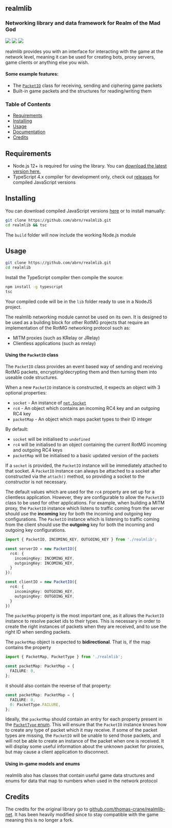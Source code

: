 ## realmlib 
### Networking library and data framework for Realm of the Mad God  

![](https://img.shields.io/badge/Node.js-43853D?style=flat-square&logo=node.js&logoColor=white&logoWidth=18)
![](https://img.shields.io/badge/TypeScript-007ACC?style=flat-square&logo=typescript&logoColor=white&logoWidth=18)
![](https://img.shields.io/badge/game%20version-2.0.2.0.0-007ACC?style=flat-square&logoWidth=15&logo=applearcade)  
 
  
realmlib provides you with an interface for interacting with the game at the network level, meaning it can be used for creating bots, proxy servers, game clients or anything else you wish. 

#### Some example features:
* The [`PacketIO`](https://github.com/abrn/realmlib/blob/master/src/packetio.ts#L48) class for receiving, sending and ciphering game packets
* Built-in game packets and the structures for reading/writing them


### Table of Contents

+ [Requirements](#requirements)
+ [Installing](#installing)
+ [Usage](#usage)
+ [Documentation](#documentation)
+ [Credits](#credits)

## Requirements  

* Node.js 12+ is required for using the library. You can [download the latest version here.](https://nodejs.org/en/download/)
* TypeScript 4.x compiler for development only, check out [releases](https://github.com/abrn/realmlib/releases) for compiled JavaScript versions  

## Installing  

 You can download compiled JavaScript versions [here](https://github.com/abrn/realmlib/releases) or to install manually:  
 ```bash
git clone https://github.com/abrn/realmlib.git
cd realmlib && tsc
 ```
The `build` folder will now include the working Node.js module

## Usage

```bash
git clone https://github.com/abrn/realmlib.git
cd realmlib
```

Install the TypeScript compiler then compile the source:

```bash
npm install -g typescript
tsc
```

Your compiled code will be in the `lib` folder ready to use in a NodeJS project.


The realmlib networking module cannot be used on its own. It is designed to be used as a building block for other RotMG projects that require an implementation of the RotMG networking protocol such as:

+ MITM proxies (such as KRelay or JRelay)
+ Clientless applications (such as nrelay)

#### Using the `PacketIO` class

The `PacketIO` class provides an event based way of sending and receiving RotMG packets, encrypting/decrypting them and then turning them into useable code structures.

When a new `PacketIO` instance is constructed, it expects an object with 3 optional properties:

+ `socket` - An instance of [`net.Socket`](https://nodejs.org/api/net.html#net_class_net_socket)
+ `rc4` - An object which contains an incoming RC4 key and an outgoing RC4 key
+ `packetMap` - An object which maps packet types to their ID integer

By default:

+ `socket` will be initialised to `undefined`
+ `rc4` will be initialised to an object containing the current RotMG incoming and outgoing RC4 keys
+ `packetMap` will be initialised to a basic updated version of the packets

If a `socket` is provided, the `PacketIO` instance will be immediately attached to that socket. A `PacketIO` instance can always be attached to a socket after constructed via the `attach()` method, so providing a socket to the constructor is not necessary.

The default values which are used for the `rc4` property are set up for a clientless application. However, they are configurable to allow the `PacketIO` class to be used for other applications. For example, when building a MITM proxy, the `PacketIO` instance which listens to traffic coming from the server should use the **incoming** key for both the incoming and outgoing key configurations. The `PacketIO` instance which is listening to traffic coming from the client should use the **outgoing** key for both the incoming and outgoing key configurations.

```typescript
import { PacketIO, INCOMING_KEY, OUTGOING_KEY } from './realmlib';

const serverIO = new PacketIO({
  rc4: {
    incomingKey: INCOMING_KEY,
    outgoingKey: INCOMING_KEY,
  }
});

const clientIO = new PacketIO({
  rc4: {
    incomingKey: OUTGOING_KEY,
    outgoingKey: OUTGOING_KEY,
  }
})
```

The `packetMap` property is the most important one, as it allows the `PacketIO` instance to resolve packet ids to their types. This is necessary in order to create the right instances of packets when they are received, and to use the right ID when sending packets.

The `packetMap` object is expected to **bidirectional**. That is, if the map contains the property

```typescript
import { PacketMap, PacketType } from './realmlib';

const packetMap: PacketMap = {
  FAILURE: 0,
};
```

it should also contain the reverse of that property:

```typescript
const packetMap: PacketMap = {
  FAILURE: 0,
  0: PacketType.FAILURE,
};
```

Ideally, the `packetMap` should contain an entry for each property present in the [`PacketType` enum](src/packet-type.ts). This will ensure that the `PacketIO` instance knows how to create any type of packet which it may receive. If some of the packet types are missing, the `PacketIO` will be unable to send those packets, and will not be able to create an instance of the packet when one is received. It will display some useful information about the unknown packet for proxies, but may cause a client application to disconnect.

#### Using in-game models and enums

realmlib also has classes that contain useful game data structures and enums for data that map to numbers when used in the network protocol


## Credits

The credits for the original library go to [github.com/thomas-crane/realmlib-net](https://github.com/thomas-crane/realmlib-net). It has been heavily modified since to stay compatible with the game meaning this is no longer a fork.